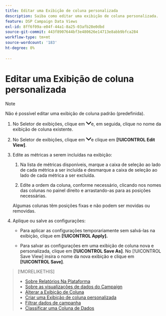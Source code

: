 ```yaml
---
title: Editar uma Exibição de coluna personalizada
description: Saiba como editar uma exibição de coluna personalizada.
feature: DSP Campaign Data Views
exl-id: 8ff6f09a-e04f-44a1-8a25-03afb28e0dbd
source-git-commit: 443f8907644bf3e480626e14713e8abb9bfca284
workflow-type: tm+mt
source-wordcount: '183'
ht-degree: 0%

---
```


# Editar uma Exibição de coluna personalizada

>[!NOTE]
>
>Não é possível editar uma exibição de coluna padrão (predefinida).

1. No Seletor de exibições, clique em ![seta para baixo](/help/dsp/assets/chevron-down.png)e, em seguida, clique no nome da exibição de coluna existente.

1. No Seletor de exibições, clique em ![seta para baixo](/help/dsp/assets/chevron-down.png)e clique em **[!UICONTROL Edit View]**.

1. Edite as métricas a serem incluídas na exibição:

   1. Na lista de métricas disponíveis, marque a caixa de seleção ao lado de cada métrica a ser incluída e desmarque a caixa de seleção ao lado de cada métrica a ser excluída.

   1. Edite a ordem da coluna, conforme necessário, clicando nos nomes das colunas no painel direito e arrastando-as para as posições necessárias.

   Algumas colunas têm posições fixas e não podem ser movidas ou removidas.

1. Aplique ou salve as configurações:

   * Para aplicar as configurações temporariamente sem salvá-las na exibição, clique em **[!UICONTROL Apply].**

   * Para salvar as configurações em uma exibição de coluna nova e personalizada, clique em **[!UICONTROL Save As]**. No [!UICONTROL Save View] insira o nome da nova exibição e clique em **[!UICONTROL Save]**.

>[!MORELIKETHIS]
>
>* [Sobre Relatórios Na Plataforma](campaign-reports-about.md)
>* [Sobre as visualizações de dados do Campaign](campaign-data-views-about.md)
>* [Alterar a Exibição de Coluna](column-view-change.md)
>* [Criar uma Exibição de coluna personalizada](column-view-create.md)
>* [Filtrar dados de campanha](campaign-data-filter.md)
>* [Classificar uma Coluna de Dados](campaign-data-sort.md)


